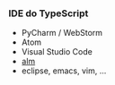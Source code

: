 ### IDE do TypeScript

* PyCharm / WebStorm
* Atom
* Visual Studio Code
* [alm](http://alm.tools/)
* eclipse, emacs, vim, ...